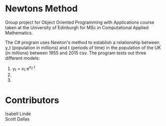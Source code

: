 # Newtons Method
Group project for Object Oriented Programming with Applications course taken at the University of Edinburgh for MSc in Computational Applied Mathematics.

The C# program uses Newton's method to establish a relationship between y_t (population in millions) and t (periods of time) in the population of the UK (in millions) between 1955 and 2015 csv. The program tests out three different models:
1. y<sub>t</sub> = x<sub>1</sub> e<sup>x<sub>2</sub> t </sup>
2. 
3. 

# Contributors
Isabell Linde<br/>
Scott Dallas<br/>
